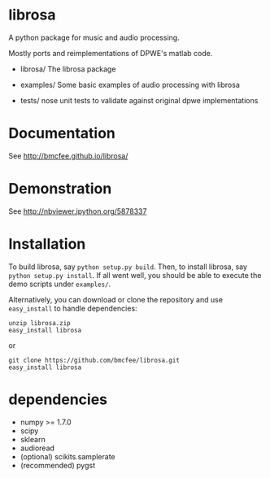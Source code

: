 librosa
=======

A python package for music and audio processing.

Mostly ports and reimplementations of DPWE's matlab code.

* librosa/    The librosa package

* examples/   Some basic examples of audio processing with librosa

* tests/      nose unit tests to validate against original dpwe implementations

Documentation
=============
See http://bmcfee.github.io/librosa/

Demonstration
=============
See http://nbviewer.ipython.org/5878337

Installation
============

To build librosa, say `python setup.py build`.
Then, to install librosa, say `python setup.py install`.
If all went well, you should be able to execute the demo scripts under `examples/`.

Alternatively, you can download or clone the repository and use `easy_install` to handle dependencies:

```
unzip librosa.zip
easy_install librosa
```
or
```
git clone https://github.com/bmcfee/librosa.git
easy_install librosa
```


dependencies
============

* numpy >= 1.7.0
* scipy
* sklearn
* audioread
* (optional) scikits.samplerate
* (recommended) pygst
